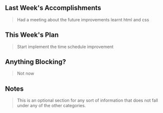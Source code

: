 ## Last Week's Accomplishments

> Had a meeting about the future improvements
> learnt html and css

## This Week's Plan

> Start implement the time schedule improvement

## Anything Blocking?

> Not now

## Notes

> This is an optional section for any sort of information that does not fall under any of the other categories.